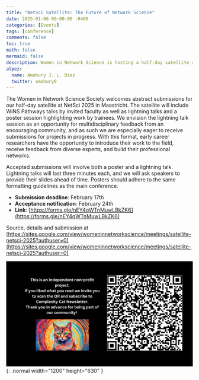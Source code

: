 ```yaml
---
title: "NetSci Satellite: The Future of Network Science"
date: 2025-01-06 00:00:00 -0400
categories: [Events]
tags: [conference]
comments: false
toc: true
math: false
mermaid: false
description: Women in Network Science is hosting a half-day satellite at NetSci 2025 in Maastricht. Do not miss this opportunity and submit your contribution by February 17th!
alpez:
  name: Amahury J. L. Diaz
  twitter: amahury0
---
```

The Women in Network Science Society welcomes abstract submissions for our half-day satellite at NetSci 2025 in Maastricht. The satellite will include WiNS Pathways talks by invited faculty as well as lightning talks and a poster session highlighting work by trainees. We envision the lightning talk session as an opportunity for multidisciplinary feedback from an encouraging community, and as such we are especially eager to receive submissions for projects in progress. With this format, early career researchers have the opportunity to introduce their work to the field, receive feedback from diverse experts, and build their professional networks.

Accepted submissions will involve both a poster and a lightning talk. Lightning talks will last three minutes each, and we will ask speakers to provide their slides ahead of time. Posters should adhere to the same formatting guidelines as the main conference. 

- **Submission deadline**: February 17th
- **Acceptance notification**: February 24th
- **Link**: [https://forms.gle/nEY4qWTnMuwLBkZK6](https://forms.gle/nEY4qWTnMuwLBkZK6)

Source, details and submission at [https://sites.google.com/view/womeninnetworkscience/meetings/satellite-netsci-2025?authuser=0](https://sites.google.com/view/womeninnetworkscience/meetings/satellite-netsci-2025?authuser=0)

![Desktop View](/assets/img/fix/complexity-cat-newsletter.png){: .normal width="1200" height="630" }
